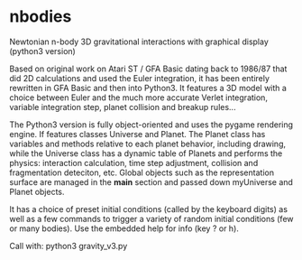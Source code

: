 # nbodies
Newtonian n-body 3D gravitational interactions with graphical display (python3 version)

Based on original work on Atari ST / GFA Basic dating back to 1986/87 that did 2D calculations and used the Euler integration, it has been entirely rewritten in GFA Basic and then into Python3. It features a 3D model with a choice between Euler and the much more accurate Verlet integration, 
variable integration step, planet collision and breakup rules... 

The Python3 version is fully object-oriented and uses the pygame rendering engine. If features classes Universe and Planet. The Planet class has variables and methods relative to each planet behavior, including drawing, while the Universe class has a dynamic table of Planets and performs the physics: interaction calculation, time step adjustment, collision and fragmentation deteciton, etc. Global objects such as the representation surface are managed in the __main__ section and passed down myUniverse and Planet objects.

It has a choice of preset initial conditions (called by the keyboard digits) as well as a few commands to trigger a variety of random initial conditions (few or many bodies). Use the embedded help for info (key ? or h).

Call with: python3 gravity_v3.py
